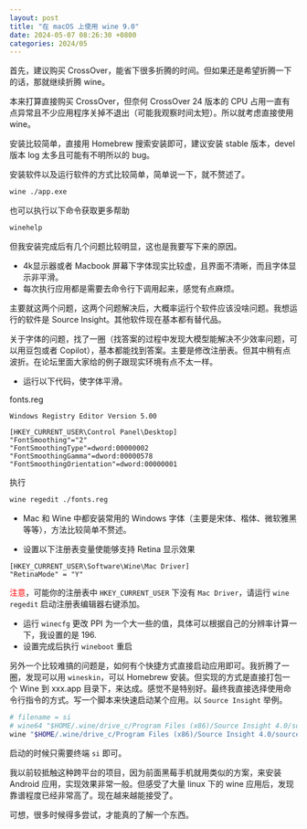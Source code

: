 ```yaml
---
layout: post
title: "在 macOS 上使用 wine 9.0"
date: 2024-05-07 08:26:30 +0800
categories: 2024/05
---
```



首先，建议购买 CrossOver，能省下很多折腾的时间。但如果还是希望折腾一下的话，那就继续折腾 wine。

本来打算直接购买 CrossOver，但奈何 CrossOver 24 版本的 CPU 占用一直有点异常且不少应用程序关掉不退出（可能我观察时间太短）。所以就考虑直接使用 wine。

安装比较简单，直接用 Homebrew 搜索安装即可，建议安装 stable 版本，devel 版本 log 太多且可能有不明所以的 bug。

安装软件以及运行软件的方式比较简单，简单说一下，就不赘述了。

```bash
wine ./app.exe
```

也可以执行以下命令获取更多帮助
```bash
winehelp
```

但我安装完成后有几个问题比较明显，这也是我要写下来的原因。
- 4k显示器或者 Macbook 屏幕下字体现实比较虚，且界面不清晰，而且字体显示非平滑。
- 每次执行应用都是需要去命令行下调用起来，感觉有点麻烦。

主要就这两个问题，这两个问题解决后，大概率运行个软件应该没啥问题。我想运行的软件是 Source Insight。其他软件现在基本都有替代品。

关于字体的问题，找了一圈（找答案的过程中发现大模型能解决不少效率问题，可以用豆包或者 Copilot），基本都能找到答案。主要是修改注册表。但其中稍有点波折。在论坛里面大家给的例子跟现实环境有点不太一样。

- 运行以下代码，使字体平滑。

fonts.reg

```
Windows Registry Editor Version 5.00

[HKEY_CURRENT_USER\Control Panel\Desktop]
"FontSmoothing"="2"
"FontSmoothingType"=dword:00000002
"FontSmoothingGamma"=dword:00000578
"FontSmoothingOrientation"=dword:00000001
```

执行

```bash
wine regedit ./fonts.reg
```

- Mac 和 Wine 中都安装常用的 Windows 字体（主要是宋体、楷体、微软雅黑等等），方法比较简单不赘述。

- 设置以下注册表变量使能够支持 Retina 显示效果

```
[HKEY_CURRENT_USER\Software\Wine\Mac Driver]
"RetinaMode" = "Y"
```

<font color="red">注意</font>，可能你的注册表中 `HKEY_CURRENT_USER` 下没有 `Mac Driver`，请运行 `wine regedit` 启动注册表编辑器右键添加。

- 运行 `winecfg` 更改 PPI 为一个大一些的值，具体可以根据自己的分辨率计算一下，我设置的是 196.
- 设置完成后执行 `wineboot` 重启

另外一个比较难搞的问题是，如何有个快捷方式直接启动应用即可。我折腾了一圈，发现可以用 `wineskin`，可以 Homebrew 安装。但实现的方式是直接打包一个 Wine 到 xxx.app 目录下，来达成。感觉不是特别好。最终我直接选择使用命令行指令的方式。写一个脚本来快速启动某个应用。以 `Source Insight` 举例。

```bash
# filename = si
# wine64 "$HOME/.wine/drive_c/Program Files (x86)/Source Insight 4.0/sourceinsight4.exe" 2>/dev/null &
wine "$HOME/.wine/drive_c/Program Files (x86)/Source Insight 4.0/sourceinsight4.exe" 2>/dev/null &
```

启动的时候只需要终端 `si` 即可。

我以前较抵触这种跨平台的项目，因为前面黑莓手机就用类似的方案，来安装 Android 应用，实现效果非常一般。但感受了大量 linux 下的 wine 应用后，发现靠谱程度已经非常高了。现在越来越能接受了。

可想，很多时候得多尝试，才能真的了解一个东西。
